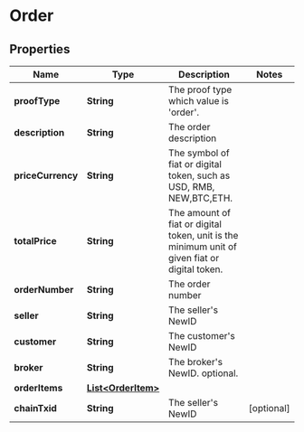 
# Order

## Properties
Name | Type | Description | Notes
------------ | ------------- | ------------- | -------------
**proofType** | **String** | The proof type which value is &#39;order&#39;. | 
**description** | **String** | The order description | 
**priceCurrency** | **String** | The symbol of fiat or digital token, such as USD, RMB, NEW,BTC,ETH. | 
**totalPrice** | **String** | The amount of fiat or digital token, unit is the minimum unit of given fiat or digital token. | 
**orderNumber** | **String** | The order number | 
**seller** | **String** | The seller&#39;s NewID | 
**customer** | **String** | The customer&#39;s NewID | 
**broker** | **String** | The broker&#39;s NewID. optional. | 
**orderItems** | [**List&lt;OrderItem&gt;**](OrderItem.md) |  | 
**chainTxid** | **String** | The seller&#39;s NewID |  [optional]



